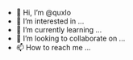 - 👋 Hi, I’m @quxlo
- 👀 I’m interested in ...
- 🌱 I’m currently learning ...
- 💞️ I’m looking to collaborate on ...
- 📫 How to reach me ...

<!---
quxlo/quxlo is a ✨ special ✨ repository because its `README.md` (this file) appears on your GitHub profile.
You can click the Preview link to take a look at your changes.
--->
